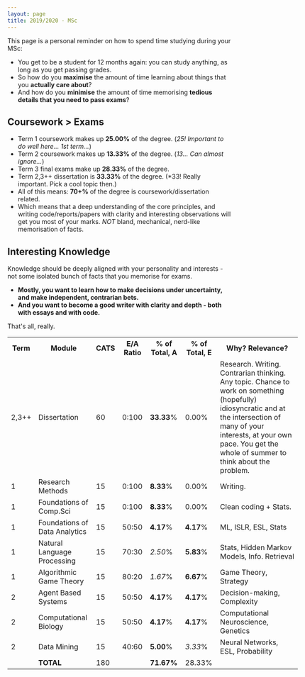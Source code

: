 ```yaml
---
layout: page
title: 2019/2020 - MSc 
---
```


<p class="message">
  This page is a personal reminder on how to spend time studying during your MSc:<br>
  <ul>
    <li> You get to be a student for 12 months again: you can study anything, as long as you get passing grades.</li>
    <li> So how do you <b>maximise</b> the amount of time learning about things that you <b>actually care about</b>?</li>
    <li> And how do you <b>minimise</b> the amount of time memorising <b>tedious details that you need to pass exams</b>?</li>
  </ul>
</p>

## Coursework > Exams
* Term 1 coursework makes up **25.00%** of the degree. (*25! Important to do well here... 1st term...*)
* Term 2 coursework makes up **13.33%** of the degree. (*13... Can almost ignore...*)
* Term 3 final exams make up **28.33%** of the degree. 
* Term 2,3++ dissertation is **33.33%** of the degree. (*33! Really important. Pick a cool topic then.)
* All of this means: **70+%** of the degree is coursework/dissertation related. 
* Which means that a deep understanding of the core principles, and writing code/reports/papers with clarity and interesting observations will get you most of your marks. *NOT* bland, mechanical, nerd-like memorisation of facts. 

## Interesting Knowledge
Knowledge should be deeply aligned with your personality and interests - not some isolated bunch of facts that you memorise for exams. 
* **Mostly, you want to learn how to make decisions under uncertainty, and make independent, contrarian bets.**
* **And you want to become a good writer with clarity and depth - both with essays and with code.** 

That's all, really. <br>


<table style ="width:130%">
  <tr>
    <th> <b> Term </b> </th>
    <th> <b> Module </b> </th>
    <th> <b> CATS </b> </th>
    <th> <b> E/A Ratio </b> </th>
    <th> <b> % of Total, A </b> </th>
    <th> <b> % of Total, E </b> </th>
    <th> <b> Why? Relevance? </b> </th>
  </tr>
  <tr>
    <td> 2,3++ </td>
    <td> Dissertation </td>
    <td> 60 </td>
    <td> 0:100 </td>
    <td> <b>33.33</b>% </td>
    <td> 0.00% </td>
    <td> Research. Writing. Contrarian thinking. Any topic. Chance to work on something (hopefully) idiosyncratic and at the intersection of many of your interests, at your own pace. You get the whole of summer to think about the problem.</td>
  </tr>
  <tr>
    <td> 1 </td>
    <td> Research Methods </td>
    <td> 15 </td>
    <td> 0:100 </td>
    <td> <b>8.33</b>% </td>
    <td> 0.00% </td>
    <td> Writing. </td>
  </tr>
  <tr>
    <td> 1 </td>
    <td> Foundations of Comp.Sci </td>
    <td> 15 </td>
    <td> 0:100 </td>
    <td> <b>8.33</b>% </td>
    <td> 0.00% </td>
    <td> Clean coding + Stats. </td>
  </tr>
  <tr>
    <td> 1 </td>
    <td> Foundations of Data Analytics </td>
    <td> 15 </td>
    <td> 50:50 </td>
    <td> <b>4.17</b>% </td>
    <td> <b>4.17</b>% </td>
    <td> ML, ISLR, ESL, Stats </td>
  </tr>
  <tr>
    <td> 1 </td>
    <td> Natural Language Processing </td>
    <td> 15 </td>
    <td> 70:30 </td>
    <td> <i>2.50</i>% </td>
    <td> <b>5.83</b>% </td>
    <td> Stats, Hidden Markov Models, Info. Retrieval </td>
  </tr>
  <tr>
    <td> 1 </td>
    <td> Algorithmic Game Theory </td>
    <td> 15 </td>
    <td> 80:20 </td>
    <td> <i>1.67</i>% </td>
    <td> <b>6.67</b>% </td>
    <td> Game Theory, Strategy </td>
  </tr>
  <tr>
    <td> 2 </td>
    <td> Agent Based Systems </td>
    <td> 15 </td>
    <td> 50:50 </td>
    <td> <b>4.17</b>% </td>
    <td> <b>4.17</b>% </td>
    <td> Decision-making, Complexity </td>
  </tr>
  <tr>
    <td> 2 </td>
    <td> Computational Biology </td>
    <td> 15 </td>
    <td> 50:50 </td>
    <td> <b>4.17</b>% </td>
    <td> <b>4.17</b>% </td>
    <td> Computational Neuroscience, Genetics </td>
  </tr>
  <tr>
    <td> 2 </td>
    <td> Data Mining </td>
    <td> 15 </td>
    <td> 40:60 </td>
    <td> <b>5.00</b>% </td>
    <td> <i>3.33</i>% </td>
    <td> Neural Networks, ESL, Probability </td>
  </tr>
  <tr>
    <td>  </td>
    <td> <b> TOTAL <b> </td>
    <td> 180 </td>
    <td>  </td>
    <td> <b> 71.67% </b> </td>
    <td> 28.33% </td>
    <td>  </td>
